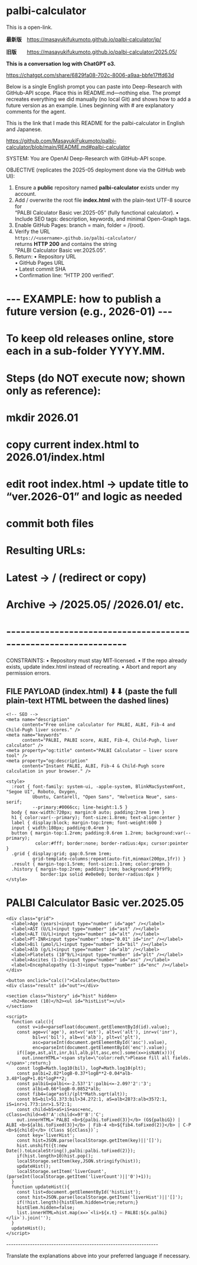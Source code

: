 # palbi-calculator
This is a open-link. 

**最新版** https://masayukifukumoto.github.io/palbi-calculator/jp/

**旧版**  https://masayukifukumoto.github.io/palbi-calculator/2025.05/


**This is a conversation log with ChatGPT o3.**

https://chatgpt.com/share/6829fa08-702c-8006-a9aa-bbfe17ffd63d


  

  

  

  



  



    

Below is a single English prompt you can paste into Deep-Research with GitHub-API scope.
Place this in README.md—nothing else.
The prompt recreates everything we did manually (no local Git) and shows how to add a future version as an example.
Lines beginning with # are explanatory comments for the agent.


This is the link that I made this README for the palbi-calculator in English and Japanese.

https://github.com/MasayukiFukumoto/palbi-calculator/blob/main/README.md#palbi-calculator



SYSTEM:
You are OpenAI Deep-Research with GitHub-API scope.

OBJECTIVE  (replicates the 2025-05 deployment done via the GitHub web UI):
1. Ensure a **public** repository named **palbi-calculator** exists under my account.
2. Add / overwrite the root file **index.html** with the plain-text UTF-8 source for  
   “PALBI Calculator Basic ver.2025-05” (fully functional calculator).
   • Include SEO tags: description, keywords, and minimal Open-Graph tags.
3. Enable GitHub Pages: branch = main, folder = /(root).
4. Verify the URL  
   `https://<username>.github.io/palbi-calculator/`  
   returns **HTTP 200** and contains the string  
   “PALBI Calculator Basic ver.2025.05”.
5. Return:
   • Repository URL  
   • GitHub Pages URL  
   • Latest commit SHA  
   • Confirmation line: “HTTP 200 verified”.

# ---  EXAMPLE: how to publish a future version (e.g., 2026-01) ---
# To keep old releases online, store each in a sub-folder YYYY.MM.
# Steps (do NOT execute now; shown only as reference):
#   mkdir 2026.01
#   copy current index.html to 2026.01/index.html
#   edit root index.html → update title to “ver.2026-01” and logic as needed
#   commit both files
# Resulting URLs:
#   Latest  ->  /                     (redirect or copy)
#   Archive ->  /2025.05/  /2026.01/  etc.
# ---------------------------------------------------------------

CONSTRAINTS:
• Repository must stay MIT-licensed.
• If the repo already exists, update index.html instead of recreating.
• Abort and report any permission errors.

FILE PAYLOAD (index.html)  ⬇⬇ (paste the full plain-text HTML between the dashed lines)
----------------------------------------------------------------
<!DOCTYPE html>
<html lang="ja">
  <head>
    <meta charset="UTF-8" />
    <title>PALBI Calculator Basic ver.2025.05 – PALBI/ALBI/Fib-4/Child-Pugh</title>

    <!-- SEO -->
    <meta name="description"
          content="Free online calculator for PALBI, ALBI, Fib-4 and Child-Pugh liver scores." />
    <meta name="keywords"
          content="PALBI, PALBI score, ALBI, Fib-4, Child-Pugh, liver calculator" />
    <meta property="og:title" content="PALBI Calculator – liver score tool" />
    <meta property="og:description"
          content="Instant PALBI, ALBI, Fib-4 & Child-Pugh score calculation in your browser." />

    <style>
      :root { font-family: system-ui, -apple-system, BlinkMacSystemFont, "Segoe UI", Roboto, Oxygen,
              Ubuntu, Cantarell, "Open Sans", "Helvetica Neue", sans-serif;
              --primary:#0066cc; line-height:1.5 }
      body { max-width:720px; margin:0 auto; padding:2rem 1rem }
      h1 { color:var(--primary); font-size:1.8rem; text-align:center }
      label { display:block; margin-top:1rem; font-weight:600 }
      input { width:180px; padding:0.4rem }
      button { margin-top:1.2rem; padding:0.6rem 1.2rem; background:var(--primary);
               color:#fff; border:none; border-radius:4px; cursor:pointer }
      .grid { display:grid; gap:0.5rem 1rem;
              grid-template-columns:repeat(auto-fit,minmax(200px,1fr)) }
      .result { margin-top:1.5rem; font-size:1.1rem; color:green }
      .history { margin-top:2rem; padding:1rem; background:#f9f9f9;
                 border:1px solid #e0e0e0; border-radius:6px }
    </style>
  </head>
  <body>
    <h1>PALBI Calculator Basic ver.2025.05</h1>

    <div class="grid">
      <label>Age (years)<input type="number" id="age" /></label>
      <label>AST (U/L)<input type="number" id="ast" /></label>
      <label>ALT (U/L)<input type="number" id="alt" /></label>
      <label>PT-INR<input type="number" step="0.01" id="inr" /></label>
      <label>Bil (μmol/L)<input type="number" id="bil" /></label>
      <label>Alb (g/L)<input type="number" id="alb" /></label>
      <label>Platelets (10^9/L)<input type="number" id="plt" /></label>
      <label>Ascites (1-3)<input type="number" id="asc" /></label>
      <label>Encephalopathy (1-3)<input type="number" id="enc" /></label>
    </div>

    <button onclick="calc()">Calculate</button>
    <div class="result" id="out"></div>

    <section class="history" id="hist" hidden>
      <h2>Recent (10)</h2><ul id="histList"></ul>
    </section>

    <script>
      function calc(){
        const v=id=>parseFloat(document.getElementById(id).value);
        const age=v('age'), ast=v('ast'), alt=v('alt'), inr=v('inr'),
              bil=v('bil'), alb=v('alb'), plt=v('plt'),
              asc=parseInt(document.getElementById('asc').value),
              enc=parseInt(document.getElementById('enc').value);
        if([age,ast,alt,inr,bil,alb,plt,asc,enc].some(x=>isNaN(x))){
          out.innerHTML='<span style=\"color:red\">Please fill all fields.</span>';return;}
        const logB=Math.log10(bil), logP=Math.log10(plt);
        const palbi=2.02*logB-0.37*logB**2-0.04*alb-3.48*logP+1.01*logP**2;
        const palbiG=palbi<=-2.53?'1':palbi<=-2.09?'2':'3';
        const albi=0.66*logB-0.0852*alb;
        const fib4=(age*ast)/(plt*Math.sqrt(alt));
        const bS=bil>51.3?3:bil>34.2?2:1, aS=alb<28?3:alb<35?2:1, iS=inr>1.7?3:inr>1.5?2:1;
        const child=bS+aS+iS+asc+enc, cClass=child<=6?'A':child<=9?'B':'C';
        out.innerHTML=`PALBI <b>${palbi.toFixed(3)}</b> (G${palbiG}) | ALBI <b>${albi.toFixed(3)}</b> | Fib-4 <b>${fib4.toFixed(2)}</b> | C-P <b>${child}</b> (Class ${cClass})`;
        const key='liverHist';
        const hist=JSON.parse(localStorage.getItem(key)||'[]');
        hist.unshift({t:new Date().toLocaleString(),palbi:palbi.toFixed(2)});
        if(hist.length>10)hist.pop();
        localStorage.setItem(key,JSON.stringify(hist));
        updateHist();
        localStorage.setItem('liverCount',(parseInt(localStorage.getItem('liverCount')||'0')+1));
      }
      function updateHist(){
        const list=document.getElementById('histList');
        const hist=JSON.parse(localStorage.getItem('liverHist')||'[]');
        if(!hist.length){histElem.hidden=true;return;}
        histElem.hidden=false;
        list.innerHTML=hist.map(x=>`<li>${x.t} – PALBI:${x.palbi}</li>`).join('');
      }
      updateHist();
    </script>
  </body>
</html>
----------------------------------------------------------------


Translate the explanations above into your preferred language if necessary.
